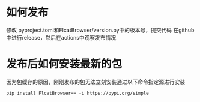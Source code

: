 # 如何发布
修改 pyproject.toml和FlcatBrowser/version.py中的版本号，提交代码
在github中进行release，然后在actions中观察发布情况
# 发布后如何安装最新的包
因为包缓存的原因，刚刚发布的包无法立刻安装通过以下命令指定源进行安装
```
pip install FlcatBrowser== -i https://pypi.org/simple
```